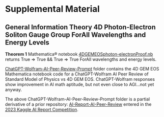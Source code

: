 # Supplemental Material
## General Information Theory 4D Photon-Electron Soliton Gauge Group ForAll Wavelengths and Energy Levels

**Theorem 1** Mathematica® notebook [4DGEMEOSphoton-electronProof.nb](https://github.com/ehounder/npjGeneralInformationTheory/blob/main/4DGEMEOSphoton-electronProof.nb) returns True => True && True => True ForAll wavelengths and energy levels.

[ChatGPT-Wolfram-AI-Peer-Review-Prompt](https://github.com/ehounder/npjGeneralInformationTheory/tree/main/ChatGPT-Wolfram-AI-Peer-Review-Prompt) folder contains the 4D GEM EOS Mathematica notebook code for a ChatGPT-Wolfram AI Peer Review of Standard Model of Physics vs 4D GEM EOS. ChatGPT-Wolfram responses show improvement in AI math aptitude, but not even close to AGI...not yet anyway.

The above ChatGPT-Wolfram-AI-Peer-Review-Prompt folder is a partial derivative of a prior repository: [AI-Report-AI-Peer-Review](https://github.com/ehounder/AI-Report-AI-Peer-Review) entered in the [2023 Kaggle AI Report Competition](https://www.kaggle.com/competitions/2023-kaggle-ai-report/overview).
